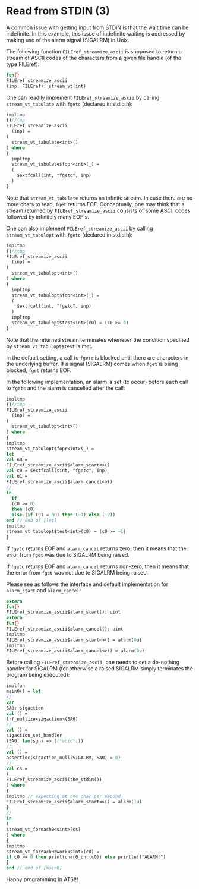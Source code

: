 # Read from STDIN (3)

A common issue with getting input from STDIN is that the wait time
can be indefinite. In this example, this issue of indefinite waiting
is addressed by making use of the alarm signal (SIGALRM) in Unix.

The following function `FILEref_streamize_ascii` is supposed to return
a stream of ASCII codes of the characters from a given file handle (of
the type FILEref):
  
```ats
fun{}
FILEref_streamize_ascii
(inp: FILEref): stream_vt(int)
```

One can readily
implement `FILEref_streamize_ascii` by calling
`stream_vt_tabulate` with `fgetc` (declared in stdio.h):


```ats
impltmp
{}//tmp
FILEref_streamize_ascii
  (inp) =
(
  stream_vt_tabulate<int>()
) where
{
  impltmp
  stream_vt_tabulate$fopr<int>(_) =
  (
    $extfcall(int, "fgetc", inp)
  )
}

```

Note that `stream_vt_tabulate` returns an infinite stream.  In case
there are no more chars to read, `fget` returns EOF.  Conceptually, one
may think that a stream returned by `FILEref_streamize_ascii` consists
of some ASCII codes followed by infinitely many EOF's.

One can also implement
`FILEref_streamize_ascii` by calling `stream_vt_tabulopt` with `fgetc`
(declared in stdio.h):

```ats
impltmp
{}//tmp
FILEref_streamize_ascii
  (inp) =
(
  stream_vt_tabulopt<int>()
) where
{
  impltmp
  stream_vt_tabulopt$fopr<int>(_) =
  (
    $extfcall(int, "fgetc", inp)
  )
  impltmp
  stream_vt_tabulopt$test<int>(c0) = (c0 >= 0)
}
```

Note that the returned stream terminates
whenever the condition specified by `stream_vt_tabulopt$test`
is met.

In the default setting, a call to `fgetc` is blocked
until there are characters in the underlying buffer. If a signal
(SIGALRM) comes when `fget` is being blocked, `fget` returns EOF.

In the following implementation, an alarm is set (to occur) before
each call to `fgetc` and the alarm is cancelled after the call:
  
```ats
impltmp
{}//tmp
FILEref_streamize_ascii
  (inp) =
(
  stream_vt_tabulopt<int>()
) where
{
impltmp
stream_vt_tabulopt$fopr<int>(_) =
let
val u0 =
FILEref_streamize_ascii$alarm_start<>()
val c0 = $extfcall(sint, "fgetc", inp)
val u1 =
FILEref_streamize_ascii$alarm_cancel<>()
//
in
  if
  (c0 >= 0)
  then (c0)
  else (if (u1 = 0u) then (~1) else (~2))
end // end of [let]
impltmp
stream_vt_tabulopt$test<int>(c0) = (c0 >= ~1)
}
```

If `fgetc` returns EOF and `alarm_cancel` returns zero,
then it means that the error from `fget` was due to SIGALRM
being raised.

If `fgetc` returns EOF and `alarm_cancel` returns non-zero,
then it means that the error from `fget` was not due to SIGALRM
being raised.

Please see as follows the interface and default implementation for
`alarm_start` and `alarm_cancel`:

```ats
extern
fun{}
FILEref_streamize_ascii$alarm_start(): uint
extern
fun{}
FILEref_streamize_ascii$alarm_cancel(): uint
impltmp
FILEref_streamize_ascii$alarm_start<>() = alarm(0u)
impltmp
FILEref_streamize_ascii$alarm_cancel<>() = alarm(0u)
```

Before calling
`FILEref_streamize_ascii`, one needs to set a do-nothing
handler for SIGALRM (for otherwise a raised SIGALRM simply
terminates the program being executed):


```ats
implfun
main0() = let
//
var
SA0: sigaction
val () =
lrf_nullize<sigaction>(SA0)
//
val () =
sigaction_set_handler
(SA0, lam(sgn) => ((*void*)))
//
val () =
assertloc(sigaction_null(SIGALRM, SA0) = 0)
//
val cs =
(
FILEref_streamize_ascii(the_stdin())
) where
{
impltmp // expecting at one char per second
FILEref_streamize_ascii$alarm_start<>() = alarm(1u)
}
//
in
(
stream_vt_foreach0<sint>(cs)
) where
{
impltmp
stream_vt_foreach0$work<sint>(c0) =
if c0 >= 0 then print(char0_chr(c0)) else println!("ALARM!")
}
end // end of [main0]
```

Happy programming in ATS!!!
